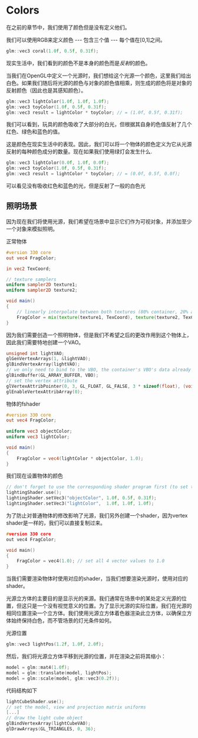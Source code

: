 # Colors

在之前的章节中，我们使用了颜色但是没有定义他们。

我们可以使用RGB来定义颜色 --- 包含三个值 --- 每个值在[0,1]之间。

```c++
glm::vec3 coral(1.0f, 0.5f, 0.31f);   
```

现实生活中，我们看到的颜色不是本身的颜色而是*反射*的颜色。

当我们在OpenGL中定义一个光源时，我们想给这个光源一个颜色，这里我们给出白色。如果我们随后将光源的颜色与对象的颜色值相乘，则生成的颜色将是对象的反射颜色（因此也是其感知颜色）。

```c++
glm::vec3 lightColor(1.0f, 1.0f, 1.0f);
glm::vec3 toyColor(1.0f, 0.5f, 0.31f);
glm::vec3 result = lightColor * toyColor; // = (1.0f, 0.5f, 0.31f);
```

我们可以看到，玩具的颜色吸收了大部分的白光，但根据其自身的色值反射了几个红色、绿色和蓝色的值。

这是颜色在现实生活中的表现。因此，我们可以将一个物体的颜色定义为它从光源反射的每种颜色成分的数量。现在如果我们使用绿灯会发生什么.

```c++
glm::vec3 lightColor(0.0f, 1.0f, 0.0f);
glm::vec3 toyColor(1.0f, 0.5f, 0.31f);
glm::vec3 result = lightColor * toyColor; // = (0.0f, 0.5f, 0.0f);
```

可以看见没有吸收红色和蓝色的光，但是反射了一般的白色光

## 照明场景

因为现在我们将使用光源，我们希望在场景中显示它们作为可视对象，并添加至少一个对象来模拟照明。

正常物体

```glsl
#version 330 core
out vec4 FragColor;

in vec2 TexCoord;

// texture samplers
uniform sampler2D texture1;
uniform sampler2D texture2;

void main()
{
	// linearly interpolate between both textures (80% container, 20% awesomeface)
	FragColor = mix(texture(texture1, TexCoord), texture(texture2, TexCoord), 0.2);
}
```

因为我们需要创造一个照明物体，但是我们不希望之后的更改作用到这个物体上，因此我们需要特地创建一个VAO。

```c++
unsigned int lightVAO;
glGenVertexArrays(1, &lightVAO);
glBindVertexArray(lightVAO);
// we only need to bind to the VBO, the container's VBO's data already contains the data.
glBindBuffer(GL_ARRAY_BUFFER, VBO);
// set the vertex attribute 
glVertexAttribPointer(0, 3, GL_FLOAT, GL_FALSE, 3 * sizeof(float), (void*)0);
glEnableVertexAttribArray(0);
```

物体的fshader

```glsl
#version 330 core
out vec4 FragColor;
  
uniform vec3 objectColor;
uniform vec3 lightColor;

void main()
{
    FragColor = vec4(lightColor * objectColor, 1.0);
}
```

我们现在设置物体的颜色

```c++
// don't forget to use the corresponding shader program first (to set the uniform)
lightingShader.use();
lightingShader.setVec3("objectColor", 1.0f, 0.5f, 0.31f);
lightingShader.setVec3("lightColor",  1.0f, 1.0f, 1.0f);
```

为了防止对普通物体的修改影响了光源，我们另外创建一个shader，因为vertex shader是一样的，我们可以直接复制过来。

```c++
#version 330 core
out vec4 FragColor;

void main()
{
    FragColor = vec4(1.0); // set all 4 vector values to 1.0
}
```

当我们需要渲染物体时使用对应的shader，当我们想要渲染光源时，使用对应的shader。

光源立方体的主要目的是显示光的来源。我们通常在场景中的某处定义光源的位置，但这只是一个没有视觉意义的位置。为了显示光源的实际位置，我们在光源的相同位置渲染一个立方体。我们使用光源立方体着色器渲染此立方体，以确保立方体始终保持白色，而不管场景的灯光条件如何。

光源位置

```c++
glm::vec3 lightPos(1.2f, 1.0f, 2.0f);
```

然后，我们将光源立方体平移到光源的位置，并在渲染之前将其缩小：

```c++
model = glm::mat4(1.0f);
model = glm::translate(model, lightPos);
model = glm::scale(model, glm::vec3(0.2f)); 
```

代码结构如下

```c++
lightCubeShader.use();
// set the model, view and projection matrix uniforms
[...]
// draw the light cube object
glBindVertexArray(lightCubeVAO);
glDrawArrays(GL_TRIANGLES, 0, 36);	
```

